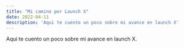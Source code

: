 ```yaml
---
title: "Mi camino por Launch X"
date: 2022-04-11
description: 'Aqui te cuento un poco sobre mi avance en launch X'
---
```


Aqui te cuento un poco sobre mi avance en launch X.
